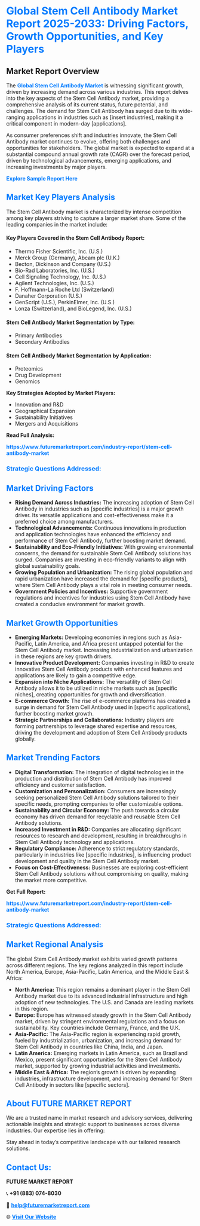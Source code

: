 <h1 style="color: #007BFF;">Global Stem Cell Antibody Market Report 2025-2033: Driving Factors, Growth Opportunities, and Key Players</h1>

<section id="overview">
<h2>Market Report Overview</h2>
<p>The <a href="https://www.futuremarketreport.com/industry-report/stem-cell-antibody-market" style="color: #007BFF; text-decoration: none;"><strong>Global Stem Cell Antibody Market</strong></a> is witnessing significant growth, driven by increasing demand across various industries. This report delves into the key aspects of the Stem Cell Antibody market, providing a comprehensive analysis of its current status, future potential, and challenges. The demand for Stem Cell Antibody has surged due to its wide-ranging applications in industries such as [insert industries], making it a critical component in modern-day [applications].</p>
<p>As consumer preferences shift and industries innovate, the Stem Cell Antibody market continues to evolve, offering both challenges and opportunities for stakeholders. The global market is expected to expand at a substantial compound annual growth rate (CAGR) over the forecast period, driven by technological advancements, emerging applications, and increasing investments by major players.</p>
</section>

<section id="overview">
<p><a href="https://www.futuremarketreport.com/request-sample/reportId=85030" style="color: #007BFF; text-decoration: none;"><strong>Explore Sample Report Here</strong></a></p>
</section>

<section id="key-players">
<h2 style="color: #007BFF;">Market Key Players Analysis</h2>
<p>The Stem Cell Antibody market is characterized by intense competition among key players striving to capture a larger market share. Some of the leading companies in the market include:</p>
<h4>Key Players Covered in the Stem Cell Antibody Report:</h4>
<ul><li>Thermo Fisher Scientific, Inc. (U.S.)</li><li>Merck Group (Germany), Abcam plc (U.K.)</li><li>Becton, Dickinson and Company (U.S.)</li><li>Bio-Rad Laboratories, Inc. (U.S.)</li><li>Cell Signaling Technology, Inc. (U.S.)</li><li>Agilent Technologies, Inc. (U.S.)</li><li>F. Hoffmann-La Roche Ltd (Switzerland)</li><li>Danaher Corporation (U.S.)</li><li>GenScript (U.S.), PerkinElmer, Inc. (U.S.)</li><li>Lonza (Switzerland), and BioLegend, Inc. (U.S.)</li></ul>
<h4>Stem Cell Antibody Market Segmentation by Type:</h4>
<ul><li>Primary Antibodies</li><li>Secondary Antibodies</li></ul>

<h4>Stem Cell Antibody Market Segmentation by Application:</h4>
<ul><li>Proteomics</li><li>Drug Development</li><li>Genomics</li></ul>
<p><strong>Key Strategies Adopted by Market Players:</strong></p>
<ul>
<li>Innovation and R&D</li>
<li>Geographical Expansion</li>
<li>Sustainability Initiatives</li>
<li>Mergers and Acquisitions</li>
</ul>
</section>

<section>
<p><strong>Read Full Analysis: </strong></p><a href="https://www.futuremarketreport.com/industry-report/stem-cell-antibody-market" style="color: #007BFF; text-decoration: none;"><strong>https://www.futuremarketreport.com/industry-report/stem-cell-antibody-market</strong></a>
<h3 style="color: #007BFF;">Strategic Questions Addressed:</h3>
</section>

<section id="driving-factors">
<h2 style="color: #007BFF;">Market Driving Factors</h2>
<ul>
<li><strong>Rising Demand Across Industries:</strong> The increasing adoption of Stem Cell Antibody in industries such as [specific industries] is a major growth driver. Its versatile applications and cost-effectiveness make it a preferred choice among manufacturers.</li>
<li><strong>Technological Advancements:</strong> Continuous innovations in production and application technologies have enhanced the efficiency and performance of Stem Cell Antibody, further boosting market demand.</li>
<li><strong>Sustainability and Eco-Friendly Initiatives:</strong> With growing environmental concerns, the demand for sustainable Stem Cell Antibody solutions has surged. Companies are investing in eco-friendly variants to align with global sustainability goals.</li>
<li><strong>Growing Population and Urbanization:</strong> The rising global population and rapid urbanization have increased the demand for [specific products], where Stem Cell Antibody plays a vital role in meeting consumer needs.</li>
<li><strong>Government Policies and Incentives:</strong> Supportive government regulations and incentives for industries using Stem Cell Antibody have created a conducive environment for market growth.</li>
</ul>
</section>

<section id="growth-opportunities">
<h2 style="color: #007BFF;">Market Growth Opportunities</h2>
<ul>
<li><strong>Emerging Markets:</strong> Developing economies in regions such as Asia-Pacific, Latin America, and Africa present untapped potential for the Stem Cell Antibody market. Increasing industrialization and urbanization in these regions are key growth drivers.</li>
<li><strong>Innovative Product Development:</strong> Companies investing in R&D to create innovative Stem Cell Antibody products with enhanced features and applications are likely to gain a competitive edge.</li>
<li><strong>Expansion into Niche Applications:</strong> The versatility of Stem Cell Antibody allows it to be utilized in niche markets such as [specific niches], creating opportunities for growth and diversification.</li>
<li><strong>E-commerce Growth:</strong> The rise of e-commerce platforms has created a surge in demand for Stem Cell Antibody used in [specific applications], further boosting market growth.</li>
<li><strong>Strategic Partnerships and Collaborations:</strong> Industry players are forming partnerships to leverage shared expertise and resources, driving the development and adoption of Stem Cell Antibody products globally.</li>
</ul>
</section>

<section id="trending-factors">
<h2 style="color: #007BFF;">Market Trending Factors</h2>
<ul>
<li><strong>Digital Transformation:</strong> The integration of digital technologies in the production and distribution of Stem Cell Antibody has improved efficiency and customer satisfaction.</li>
<li><strong>Customization and Personalization:</strong> Consumers are increasingly seeking personalized Stem Cell Antibody solutions tailored to their specific needs, prompting companies to offer customizable options.</li>
<li><strong>Sustainability and Circular Economy:</strong> The push towards a circular economy has driven demand for recyclable and reusable Stem Cell Antibody solutions.</li>
<li><strong>Increased Investment in R&D:</strong> Companies are allocating significant resources to research and development, resulting in breakthroughs in Stem Cell Antibody technology and applications.</li>
<li><strong>Regulatory Compliance:</strong> Adherence to strict regulatory standards, particularly in industries like [specific industries], is influencing product development and quality in the Stem Cell Antibody market.</li>
<li><strong>Focus on Cost-Effectiveness:</strong> Businesses are exploring cost-efficient Stem Cell Antibody solutions without compromising on quality, making the market more competitive.</li>
</ul>
</section>

<section>
<p><strong>Get Full Report: </strong></p><a href="https://www.futuremarketreport.com/industry-report/stem-cell-antibody-market" style="color: #007BFF; text-decoration: none;"><strong>https://www.futuremarketreport.com/industry-report/stem-cell-antibody-market</strong></a>
<h3 style="color: #007BFF;">Strategic Questions Addressed:</h3>
</section>


<section id="regional-analysis">
<h2 style="color: #007BFF;">Market Regional Analysis</h2>
<p>The global Stem Cell Antibody market exhibits varied growth patterns across different regions. The key regions analyzed in this report include North America, Europe, Asia-Pacific, Latin America, and the Middle East & Africa:</p>
<ul>
<li><strong>North America:</strong> This region remains a dominant player in the Stem Cell Antibody market due to its advanced industrial infrastructure and high adoption of new technologies. The U.S. and Canada are leading markets in this region.</li>
<li><strong>Europe:</strong> Europe has witnessed steady growth in the Stem Cell Antibody market, driven by stringent environmental regulations and a focus on sustainability. Key countries include Germany, France, and the U.K.</li>
<li><strong>Asia-Pacific:</strong> The Asia-Pacific region is experiencing rapid growth, fueled by industrialization, urbanization, and increasing demand for Stem Cell Antibody in countries like China, India, and Japan.</li>
<li><strong>Latin America:</strong> Emerging markets in Latin America, such as Brazil and Mexico, present significant opportunities for the Stem Cell Antibody market, supported by growing industrial activities and investments.</li>
<li><strong>Middle East & Africa:</strong> The region’s growth is driven by expanding industries, infrastructure development, and increasing demand for Stem Cell Antibody in sectors like [specific sectors].</li>
</ul>
</section>

<footer>
<h2 style="color: #007BFF;">About FUTURE MARKET REPORT</h2>
<p>We are a trusted name in market research and advisory services, delivering actionable insights and strategic support to businesses across diverse industries. Our expertise lies in offering:</p>

<p>Stay ahead in today’s competitive landscape with our tailored research solutions.</p>

<h2 style="color: #007BFF;">Contact Us:</h2>
<p><strong>FUTURE MARKET REPORT</strong></p>
<p>📞 <strong>+91 (883) 074-8030</strong></p>
<p>📧 <strong><a href="mailto:help@futuremarketreport.com" style="color: #007BFF;">help@futuremarketreport.com</a></strong></p>
<p>🌐 <strong><a href="https://www.futuremarketreport.com/" style="color: #007BFF;">Visit Our Website</a></strong></p>
</footer>
